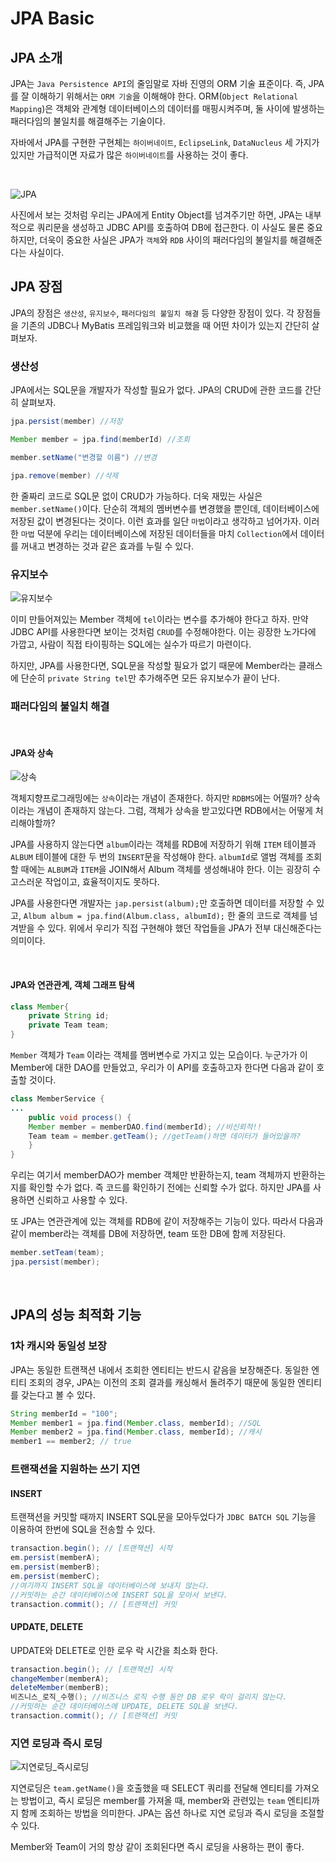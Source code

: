 # JPA Basic

## JPA 소개

JPA는 `Java Persistence API`의 줄임말로 자바 진영의 ORM 기술 표준이다. 즉, JPA를 잘 이해하기 위해서는 `ORM 기술`을 이해해야 한다. ORM(`Object Relational Mapping`)은 객체와 관계형 데이터베이스의 데이터를 매핑시켜주며, 둘 사이에 발생하는 패러다임의 불일치를 해결해주는 기술이다.

자바에서 JPA를 구현한 구현체는 `하이버네이트`, `EclipseLink`, `DataNucleus` 세 가지가 있지만 가급적이면 자료가 많은 `하이버네이트`를 사용하는 것이 좋다.

<br>

![JPA](images/JPA.png)

사진에서 보는 것처럼 우리는 JPA에게 Entity Object를 넘겨주기만 하면, JPA는 내부적으로 쿼리문을 생성하고 JDBC API를 호출하여 DB에 접근한다. 이 사실도 물론 중요하지만, 더욱이 중요한 사실은 JPA가 `객체`와 `RDB` 사이의 패러다임의 불일치를 해결해준다는 사실이다.

## JPA 장점

JPA의 장점은 `생산성`, `유지보수`, `패러다임의 불일치 해결` 등 다양한 장점이 있다. 각 장점들을 기존의 JDBC나 MyBatis 프레임워크와 비교했을 때 어떤 차이가 있는지 간단히 살펴보자.

### 생산성

JPA에서는 SQL문을 개발자가 작성할 필요가 없다. JPA의 CRUD에 관한 코드를 간단히 살펴보자.

```java
jpa.persist(member) //저장

Member member = jpa.find(memberId) //조회

member.setName("변경할 이름") //변경

jpa.remove(member) //삭제
```

한 줄짜리 코드로 SQL문 없이 CRUD가 가능하다. 더욱 재밌는 사실은 `member.setName()`이다. 단순히 객체의 멤버변수를 변경했을 뿐인데, 데이터베이스에 저장된 값이 변경된다는 것이다. 이런 효과를 일단 `마법`이라고 생각하고 넘어가자. 이러한 `마법` 덕분에 우리는 데이터베이스에 저장된 데이터들을 마치 `Collection`에서 데이터를 꺼내고 변경하는 것과 같은 효과를 누릴 수 있다.


### 유지보수

![유지보수](images/JPA_유지보수.png)

이미 만들어져있는 Member 객체에 `tel`이라는 변수를 추가해야 한다고 하자. 만약 JDBC API를 사용한다면 보이는 것처럼 `CRUD`를 수정해야한다. 이는 굉장한 노가다에 가깝고, 사람이 직접 타이핑하는 SQL에는 실수가 따르기 마련이다.

하지만, JPA를 사용한다면, SQL문을 작성할 필요가 없기 때문에 Member라는 클래스에 단순히 `private String tel`만 추가해주면 모든 유지보수가 끝이 난다.

### 패러다임의 불일치 해결

<br>

#### JPA와 상속

![상속](images/JPA_상속.png)

객체지향프로그래밍에는 `상속`이라는 개념이 존재한다. 하지만 `RDBMS`에는 어떨까? 상속이라는 개념이 존재하지 않는다. 그럼, 객체가 상속을 받고있다면 RDB에서는 어떻게 처리해야할까?

JPA를 사용하지 않는다면 `album`이라는 객체를 RDB에 저장하기 위해 `ITEM` 테이블과 `ALBUM` 테이블에 대한 두 번의 `INSERT`문을 작성해야 한다. `albumId`로 앨범 객체를 조회할 때에는 `ALBUM`과 `ITEM`을 JOIN해서 Album 객체를 생성해내야 한다. 이는 굉장히 수고스러운 작업이고, 효율적이지도 못하다.

JPA를 사용한다면 개발자는 `jap.persist(album);`만 호출하면 데이터를 저장할 수 있고, `Album album = jpa.find(Album.class, albumId);` 한 줄의 코드로 객체를 넘겨받을 수 있다. 위에서 우리가 직접 구현해야 했던 작업들을 JPA가 전부 대신해준다는 의미이다.

<br>

#### JPA와 연관관계, 객체 그래프 탐색

```java
class Member{
    private String id;
    private Team team;
}
```

`Member` 객체가 `Team` 이라는 객체를 멤버변수로 가지고 있는 모습이다. 누군가가 이 Member에 대한 DAO를 만들었고, 우리가 이 API를 호출하고자 한다면 다음과 같이 호출할 것이다.

```java
class MemberService {
...
    public void process() {
    Member member = memberDAO.find(memberId); //비신뢰적!!
    Team team = member.getTeam(); //getTeam()하면 데이터가 들어있을까?
    }
}
```

우리는 여기서 memberDAO가 member 객체만 반환하는지, team 객체까지 반환하는지를 확인할 수가 없다. 즉 코드를 확인하기 전에는 신뢰할 수가 없다. 하지만 JPA를 사용하면 신뢰하고 사용할 수 있다.

또 JPA는 연관관계에 있는 객체를 RDB에 같이 저장해주는 기능이 있다. 따라서 다음과 같이 member라는 객체를 DB에 저장하면, team 또한 DB에 함께 저장된다.

```java
member.setTeam(team);
jpa.persist(member);
```

<br>

## JPA의 성능 최적화 기능

### 1차 캐시와 동일성 보장

JPA는 동일한 트랜잭션 내에서 조회한 엔티티는 반드시 같음을 보장해준다. 동일한 엔티티 조회의 경우, JPA는 이전의 조회 결과를 캐싱해서 돌려주기 때문에 동일한 엔티티를 갖는다고 볼 수 있다.

```java
String memberId = "100";
Member member1 = jpa.find(Member.class, memberId); //SQL
Member member2 = jpa.find(Member.class, memberId); //캐시
member1 == member2; // true
```

### 트랜잭션을 지원하는 쓰기 지연 

#### INSERT

트랜잭션을 커밋할 때까지 INSERT SQL문을 모아두었다가 `JDBC BATCH SQL` 기능을 이용하여 한번에 SQL을 전송할 수 있다.

```java
transaction.begin(); // [트랜잭션] 시작
em.persist(memberA);
em.persist(memberB);
em.persist(memberC);
//여기까지 INSERT SQL을 데이터베이스에 보내지 않는다.
//커밋하는 순간 데이터베이스에 INSERT SQL을 모아서 보낸다.
transaction.commit(); // [트랜잭션] 커밋
```

#### UPDATE, DELETE

UPDATE와 DELETE로 인한 로우 락 시간을 최소화 한다. 

```java
transaction.begin(); // [트랜잭션] 시작
changeMember(memberA);
deleteMember(memberB);
비즈니스_로직_수행(); //비즈니스 로직 수행 동안 DB 로우 락이 걸리지 않는다.
//커밋하는 순간 데이터베이스에 UPDATE, DELETE SQL을 보낸다.
transaction.commit(); // [트랜잭션] 커밋
```

### 지연 로딩과 즉시 로딩

![지연로딩_즉시로딩](images/지연로딩_즉시로딩.png)

지연로딩은 `team.getName()`을 호출했을 때 SELECT 쿼리를 전달해 엔티티를 가져오는 방법이고, 즉시 로딩은 member를 가져올 때, member와 관련있는 `team` 엔티티까지 함께 조회하는 방법을 의미한다. JPA는 옵션 하나로 지연 로딩과 즉시 로딩을 조절할 수 있다.

Member와 Team이 거의 항상 같이 조회된다면 즉시 로딩을 사용하는 편이 좋다.

